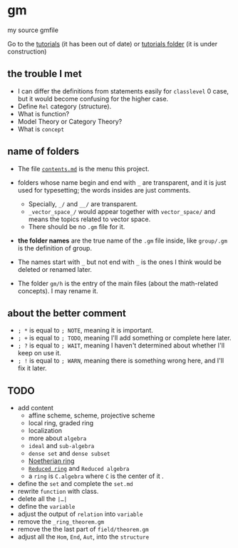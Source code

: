 # gm

my source gmfile

Go to the [tutorials](https://github.com/GiacomoZheng/gm/wiki) (it has been out of date) or [tutorials folder](https://github.com/GiacomoZheng/gm/wiki) (it is under construction)

## the trouble I met
* I can differ the definitions from statements easily for `classlevel` 0 case, but it would become confusing for the higher case.
* Define `Rel` category (structure).
* What is function?
* Model Theory or Category Theory?
* What is `concept`

## name of folders

* The file [`contents.md`](./contents.md) is the menu this project.

* folders whose name begin and end with `_` are transparent, and it is just used for typesetting; the words insides are just comments.
	- Specially, `_/` and `__/` are transparent.
	- `_vector_space_/` would appear together with `vector_space/` and means the topics related to vector space.
  - There should be no `.gm` file for it. 

* **the folder names** are the true name of the `.gm` file inside, like `group/.gm` is the definition of group.

* The names start with `_` but not end with `_` is the ones I think would be deleted or renamed later.

* The folder `gm/h` is the entry of the main files (about the math-related concepts). I may rename it.


## about the better comment
* `; *` is equal to `; NOTE`, meaning it is important.
* `; +` is equal to `; TODO`, meaning I'll add something or complete here later.
* `; ?` is equal to `; WAIT`, meaning I haven't determined about whether I'll keep on use it.
* `; !` is equal to `; WARN`, meaning there is something wrong here, and I'll fix it later.

## TODO
* add content
  * affine scheme, scheme, projective scheme
  * local ring, graded ring
  * localization 
  * more about `algebra`
  * `ideal` and `sub-algebra` 
  * `dense set` and `dense subset`
  *  [Noetherian ring](https://en.wikipedia.org/wiki/Noetherian_ring)
  * [`Reduced ring`](https://en.wikipedia.org/wiki/Reduced_ring) and `Reduced algebra`
  * a `ring` is `C.algebra` where `C` is the center of it .
* define the `set` and complete the `set.md`
* rewrite `function` with class.
* delete all the `|…|`
* define the `variable`
* adjust the output of `relation` into `variable` 
* remove the `_ring_theorem.gm`
* remove the the last part of `field/theorem.gm`
* adjust all the `Hom`, `End`, `Aut`, into the `structure`

<!-- ## DONE -->
<!-- * add `idempotent` operation -->
<!-- * rewrite `R.algebra` as something into `algebra` -->

<!-- ## Definition order (only for reference)
`class`, `set`, `structure` (`category`), other structures like `poset`, `group` e.t.c -->
